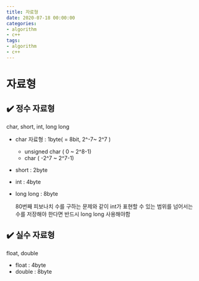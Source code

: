 ```yaml
---
title: 자료형
date: 2020-07-18 00:00:00
categories:
- algorithm
- c++
tags:
- algorithm
- c++
---
```


# 자료형

## ✔️ 정수 자료형

 char, short, int, long long

- char 자료형 : 1byte( = 8bit, 2^-7~ 2^7 )
    - unsigned char ( 0 ~ 2^8-1)
    - char ( -2^7 ~ 2^7-1)
- short : 2byte
- int : 4byte
- long long : 8byte

    80번째 피보나치 수를 구하는 문제와 같이 int가 표현할 수 있는 범위를 넘어서는 수를 저장해야 한다면 반드시 long long 사용해야함

## ✔️ 실수 자료형

 float, double

- float : 4byte
- double : 8byte
